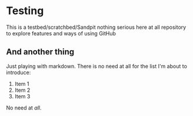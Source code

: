 # Testing
This is a testbed/scratchbed/Sandpit nothing serious here at all repository to explore features and ways of using GitHub

## And another thing
Just playing with markdown. There is no need at all for the list I'm about to introduce:
1. Item 1
2. Item 2
3. Item 3

No need at *all*.
